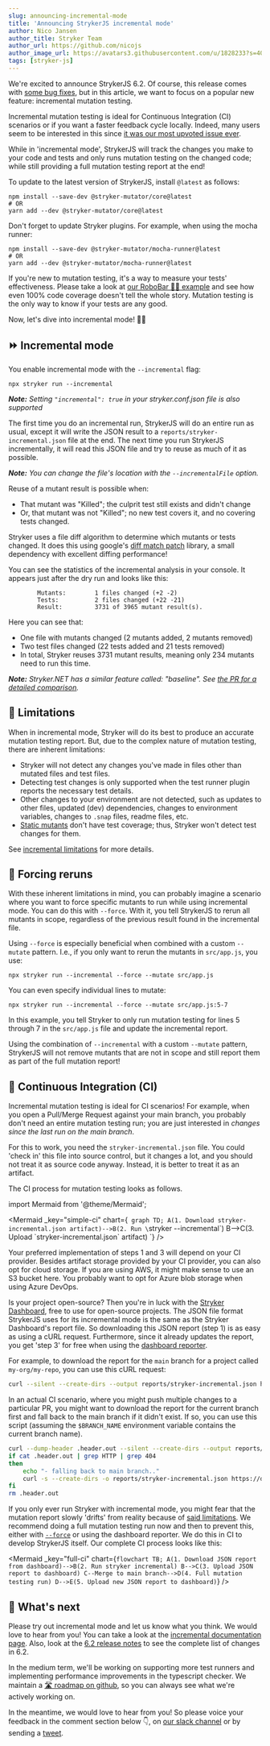 ```yaml
---
slug: announcing-incremental-mode
title: 'Announcing StrykerJS incremental mode'
author: Nico Jansen
author_title: Stryker Team
author_url: https://github.com/nicojs
author_image_url: https://avatars3.githubusercontent.com/u/1828233?s=400&u=fec18ad3776aaafec54c49bbd7173a841ae7ea59&v=4
tags: [stryker-js]
---
```


We're excited to announce StrykerJS 6.2. Of course, this release comes with [some bug fixes](https://github.com/stryker-mutator/stryker-js/releases/tag/v6.2.0), but in this article, we want to focus on a popular new feature: incremental mutation testing.

Incremental mutation testing is ideal for Continuous Integration (CI) scenarios or if you want a faster feedback cycle locally. Indeed, many users seem to be interested in this since [it was our most upvoted issue ever](https://github.com/stryker-mutator/stryker-js/issues/2753).

While in 'incremental mode', StrykerJS will track the changes you make to your code and tests and only runs mutation testing on the changed code; while still providing a full mutation testing report at the end!

<!-- truncate -->

To update to the latest version of StrykerJS, install `@latest` as follows:

```shell
npm install --save-dev @stryker-mutator/core@latest
# OR
yarn add --dev @stryker-mutator/core@latest
```

Don't forget to update Stryker plugins. For example, when using the mocha runner:

```shell
npm install --save-dev @stryker-mutator/mocha-runner@latest
# OR
yarn add --dev @stryker-mutator/mocha-runner@latest
```

If you're new to mutation testing, it's a way to measure your tests' effectiveness. Please take a look at [our RoboBar 🤖🍷 example](https://stryker-mutator.io/example) and see how even 100% code coverage doesn't tell the whole story. Mutation testing is the only way to know if your tests are any good.

Now, let's dive into incremental mode! 🏊‍♂️

## ⏩ Incremental mode

You enable incremental mode with the `--incremental` flag:

```
npx stryker run --incremental
```

_**Note:** Setting `"incremental": true` in your stryker.conf.json file is also supported_

The first time you do an incremental run, StrykerJS will do an entire run as usual, except it will write the JSON result to a `reports/stryker-incremental.json` file at the end. The next time you run StrykerJS incrementally, it will read this JSON file and try to reuse as much of it as possible.

_**Note:** You can change the file's location with the `--incrementalFile` option._

Reuse of a mutant result is possible when:

- That mutant was "Killed"; the culprit test still exists and didn't change
- Or, that mutant was not "Killed"; no new test covers it, and no covering tests changed.

Stryker uses a file diff algorithm to determine which mutants or tests changed. It does this using google's [diff match patch](https://github.com/google/diff-match-patch) library, a small dependency with excellent diffing performance!

You can see the statistics of the incremental analysis in your console. It appears just after the dry run and looks like this:

```
        Mutants:        1 files changed (+2 -2)
        Tests:          2 files changed (+22 -21)
        Result:         3731 of 3965 mutant result(s).
```

Here you can see that:

- One file with mutants changed (2 mutants added, 2 mutants removed)
- Two test files changed (22 tests added and 21 tests removed)
- In total, Stryker reuses 3731 mutant results, meaning only 234 mutants need to run this time.

_**Note:** Stryker.NET has a similar feature called: "baseline". See [the PR for a detailed comparison](https://github.com/stryker-mutator/stryker-js/pull/3609#issuecomment-1170009387)._

## 🥢 Limitations

When in incremental mode, Stryker will do its best to produce an accurate mutation testing report. But, due to the complex nature of mutation testing, there are inherent limitations:

- Stryker will not detect any changes you've made in files other than mutated files and test files.
- Detecting test changes is only supported when the test runner plugin reports the necessary test details.
- Other changes to your environment are not detected, such as updates to other files, updated (dev) dependencies, changes to environment variables, changes to `.snap` files, readme files, etc.
- [Static mutants](../../docs/mutation-testing-elements/static-mutants/) don't have test coverage; thus, Stryker won't detect test changes for them.

See [incremental limitations](../../docs/stryker-js/incremental/#limitations) for more details.

## 🔨 Forcing reruns

With these inherent limitations in mind, you can probably imagine a scenario where you want to force specific mutants to run while using incremental mode. You can do this with `--force`. With it, you tell StrykerJS to rerun all mutants in scope, regardless of the previous result found in the incremental file.

Using `--force` is especially beneficial when combined with a custom `--mutate` pattern. I.e., if you only want to rerun the mutants in `src/app.js`, you use:

```
npx stryker run --incremental --force --mutate src/app.js
```

You can even specify individual lines to mutate:

```
npx stryker run --incremental --force --mutate src/app.js:5-7
```

In this example, you tell Stryker to only run mutation testing for lines 5 through 7 in the `src/app.js` file and update the incremental report.

Using the combination of `--incremental` with a custom `--mutate` pattern, StrykerJS will not remove mutants that are not in scope and still report them as part of the full mutation report!

## 🔁 Continuous Integration (CI)

Incremental mutation testing is ideal for CI scenarios! For example, when you open a Pull/Merge Request against your main branch, you probably don't need an entire mutation testing run; you are just interested in _changes since the last run on the main branch_.

For this to work, you need the `stryker-incremental.json` file. You could 'check in' this file into source control, but it changes a lot, and you should not treat it as source code anyway. Instead, it is better to treat it as an artifact.

The CI process for mutation testing looks as follows.

import Mermaid from '@theme/Mermaid';

<!-- prettier-ignore-start -->

<Mermaid 
  _key="simple-ci" 
  chart={`
graph TD; A(1. Download stryker-incremental.json artifact)-->B(2. Run \`stryker --incremental\`)
B-->C(3. Upload \`stryker-incremental.json\` artifact)
  `} 
  />

<!-- prettier-ignore-end -->

Your preferred implementation of steps 1 and 3 will depend on your CI provider. Besides artifact storage provided by your CI provider, you can also opt for cloud storage. If you are using AWS, it might make sense to use an S3 bucket here. You probably want to opt for Azure blob storage when using Azure DevOps.

Is your project open-source? Then you're in luck with the [Stryker Dashboard](https://dashboard.stryker-mutator.io), free to use for open-source projects. The JSON file format StrykerJS uses for its incremental mode is the same as the Stryker Dashboard's report file. So downloading this JSON report (step 1) is as easy as using a cURL request. Furthermore, since it already updates the report, you get 'step 3' for free when using the [dashboard reporter](../../docs/General/dashboard/).

For example, to download the report for the `main` branch for a project called `my-org/my-repo`, you can use this cURL request:

```bash
curl --silent --create-dirs --output reports/stryker-incremental.json https://dashboard.stryker-mutator.io/api/reports/github.com/my-org/my-repo/main
```

In an actual CI scenario, where you might push multiple changes to a particular PR, you might want to download the report for the current branch first and fall back to the main branch if it didn't exist. If so, you can use this script (assuming the `$BRANCH_NAME` environment variable contains the current branch name).

```bash
curl --dump-header .header.out --silent --create-dirs --output reports/stryker-incremental.json https://dashboard.stryker-mutator.io/api/reports/github.com/my-org/my-repo/$BRANCH_NAME
if cat .header.out | grep HTTP | grep 404
then
    echo "- falling back to main branch.."
    curl -s --create-dirs -o reports/stryker-incremental.json https://dashboard.stryker-mutator.io/api/reports/github.com/my-org/my-repo/main
fi
rm .header.out
```

If you only ever run Stryker with incremental mode, you might fear that the mutation report slowly 'drifts' from reality because of [said limitations](#-limitations). We recommend doing a full mutation testing run now and then to prevent this, either with [`--force`](#-forcing-reruns) or using the dashboard reporter. We do this in CI to develop StrykerJS itself. Our complete CI process looks like this:

<!-- prettier-ignore-start -->

<Mermaid 
  _key="full-ci" 
  chart={`
flowchart TB;
    A(1. Download JSON report from dashboard)-->B(2. Run stryker incremental)
    B-->C(3. Upload JSON report to dashboard)
    C--Merge to main branch-->D(4. Full mutation testing run)
    D-->E(5. Upload new JSON report to dashboard)
`} 
/>

<!-- prettier-ignore-end -->

## 🔮 What's next

Please try out incremental mode and let us know what you think. We would love to hear from you! You can take a look at the [incremental documentation page](../../docs/stryker-js/incremental). Also, look at the [6.2 release notes](https://github.com/stryker-mutator/stryker-js/releases/tag/v6.2.0) to see the complete list of changes in 6.2.

In the medium term, we'll be working on supporting more test runners and implementing performance improvements in the typescript checker. We maintain a [🛣 roadmap on github](https://github.com/stryker-mutator/stryker-js/wiki/Roadmap), so you can always see what we're actively working on.

In the meantime, we would love to hear from you! So please voice your feedback in the comment section below 👇, on [our slack channel](https://join.slack.com/t/stryker-mutator/shared_invite/enQtOTUyMTYyNTg1NDQ0LTU4ODNmZDlmN2I3MmEyMTVhYjZlYmJkOThlNTY3NTM1M2QxYmM5YTM3ODQxYmJjY2YyYzllM2RkMmM1NjNjZjM) or by sending a [tweet](https://twitter.com/stryker_mutator/).
